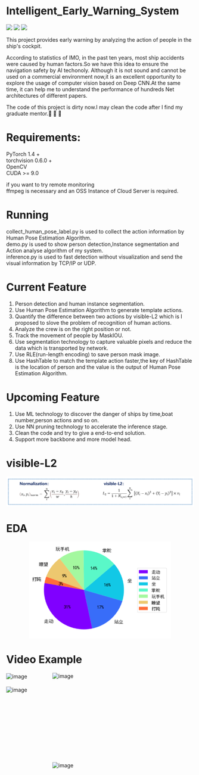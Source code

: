 # Intelligent_Early_Warning_System
![](https://img.shields.io/badge/build-passing-brightgreen) ![](https://img.shields.io/badge/author-ddmm-orange) ![](https://img.shields.io/badge/license-MIT-green)

This project provides early warning by analyzing the action of people in the ship's cockpit.

According to statistics of IMO, in the past ten years, most ship accidents were caused by human factors.So we have this idea to ensure the navigation safety by AI techonoly.
Although it is not sound and cannot be used on a commercial environment now,it is an excellent opportunity to explore the usage of computer vision based on Deep CNN.At the same time, it can help me to understand the performance of hundreds Net architectures of different papers.

The code of this project is dirty now.I may clean the code after I find my graduate mentor.:muscle:	:muscle:	:muscle:	
# Requirements:
PyTorch 1.4 +  
torchvision 0.6.0 +   
OpenCV  
CUDA >= 9.0  

if you want to try remote monitoring  
ffmpeg is necessary and an OSS Instance of Cloud Server is required.  

# Running
collect_human_pose_label.py is used to collect the action information by Human Pose Estimation Algorithm.  
demo.py is used to show person detection,Instance segmentation and Action analyse algorithm of my system.  
inference.py is used to fast detection without visualization and send the visual information by TCP/IP or UDP.  

# Current Feature
1. Person detection and human instance segmentation.  
2. Use Human Pose Estimation Algorithm to generate template actions.  
3. Quantify the difference between two actions by visible-L2 which is I proposed to slove the problem of recognition of human actions.  
4. Analyze the crew is on the right position or not.  
5. Track the movement of people by MaskIOU.  
6. Use segmentation technology to capture valuable pixels and reduce the data which is transported by network.  
7. Use RLE(run-length encoding) to save person mask image.  
8. Use HashTable to match the template action faster,the key of HashTable is the location of person and the value is the output of Human Pose Estimation Algorithm.  

# Upcoming Feature
1. Use ML technology to discover the danger of ships by time,boat number,person actions and so on.
2. Use NN pruning technology to accelerate the inference stage.
3. Clean the code and try to give a end-to-end solution.
4. Support more backbone and more model head.  

# visible-L2  
![image](./images/math.png)

# EDA 

<div  align="center">    
  <img src="./images/image.svg" width = "380" height = "260"   alt="image" align=center />
</div>


# Video Example
<div  align="left">    
  <img src="./images/action_gif1.gif" width = "380" height = "240"  alt="image" align=center />
  <img src="./images/action_gif2.gif" width = "380" height = "240"  alt="image" align=right />
</div>
<br> 
<div  align="left">    
  <img src="./images/action_gif3.gif" width = "380" height = "240" alt="image" align=center />
  
  <img src="./images/action_gif4.gif" width = "380" height = "240"  alt="image" align=right />
</div>
